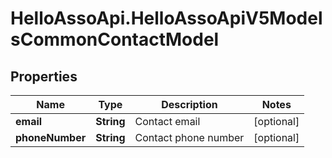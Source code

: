 # HelloAssoApi.HelloAssoApiV5ModelsCommonContactModel

## Properties

Name | Type | Description | Notes
------------ | ------------- | ------------- | -------------
**email** | **String** | Contact email | [optional] 
**phoneNumber** | **String** | Contact phone number | [optional] 



